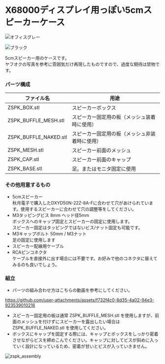 # X68000ディスプレイ用っぽい5cmスピーカーケース
![オフィスグレー](https://github.com/user-attachments/assets/444e47f5-754f-42d8-b064-082c578be5f6)

![ブラック](https://github.com/user-attachments/assets/bf3b8e7f-767e-4851-a9bd-a6a236b8ebb5)


5cmスピーカー用のケースです。<br>
ヤフオクの写真を参考に雰囲気だけ再現したものですので、過度な期待は禁物です。<br>
### パーツ構成
|ファイル名|用途|
|---|---|
|ZSPK_BOX.stl|スピーカーボックス|
|ZSPK_BUFFLE_MESH.stl|スピーカー固定用の板（メッシュ装着時に使用）|
|ZSPK_BUFFLE_NAKED.stl|スピーカー固定用の板（メッシュ非装着時に使用）|
|ZSPK_MESH.stl|スピーカー前面のメッシュ|
|ZSPK_CAP.stl|スピーカー前面のキャップ|
|ZSPK_BASE.stl|足。またはモニタ固定に使用|

### その他用意するもの
- 5cmスピーカー<br>
  秋月電子で購入したDXYD50N-22Z-8A-Fに合わせて穴があけられています。使用するスピーカーに合わせて穴の調整等をしてください。
- M3タッピングビス 8mm ヘッド径5mm<br>
  ボックスへのキャップ固定とスピーカーの固定に使用します。<br>
  スピーカー固定はタッピングではないビス/ナット固定も可能です。
- M3キャップボルト 50mm / M3ナット<br>
  足の固定に使用します
- スピーカー配線用ケーブル<br>
- RCAピンコネクタ<br>
  ケーブルを直接外に出す場合には不要です。お好みで他のコネクタに替えてみるのも良いでしょう。

### 組立
- パーツの組み合わせ方はこちらの動画を参考にしてください。<br>

https://github.com/user-attachments/assets/f732f4c0-8d35-4a02-94e3-923539010216
<br>
- スピーカー固定用の板は通常 ZSPK_BUFFLE_MESH.stl を使用しますが、前面のメッシュを付けずにスピーカーを露出したい場合は ZSPK_BUFFLE_NAKED.stl を使用してください。<br>
- ボックスにキャップを固定する際には、キャップとボックスをしっかり密着させながらビスを締めこんでください。キャップに対してビスが斜めに入っていく設計になっているため、密着が甘いとビスが入っていきません。<br>

![zspk_assembly](https://github.com/user-attachments/assets/b1e27559-ba34-4d1b-97ec-4a40cf98f879)
